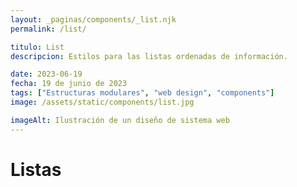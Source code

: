 ```yaml
---
layout: _paginas/components/_list.njk
permalink: /list/

titulo: List
descripcion: Estilos para las listas ordenadas de información.

date: 2023-06-19
fecha: 19 de junio de 2023
tags: ["Estructuras modulares", "web design", "components"]
image: /assets/static/components/list.jpg

imageAlt: Ilustración de un diseño de sistema web
---
```


# Listas

